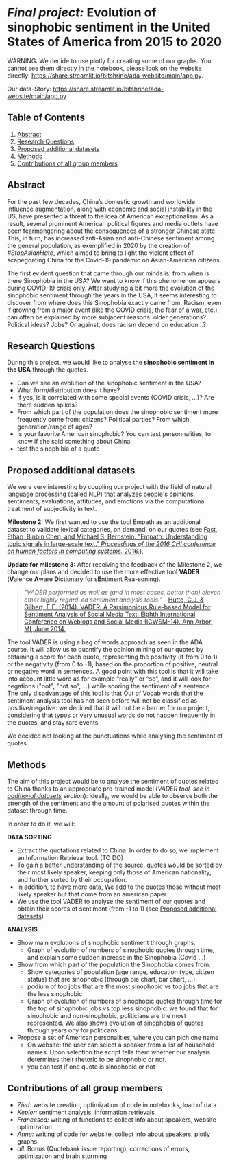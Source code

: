 # *Final project:* Evolution of sinophobic sentiment in the United States of America from 2015 to 2020
WARNING: We decide to use plotly for creating some of our graphs. You cannot see them directly in the notebook, please look on the website directly: https://share.streamlit.io/bitshrine/ada-website/main/app.py.

Our data-Story: https://share.streamlit.io/bitshrine/ada-website/main/app.py

## Table of Contents
1. [Abstract](#Abstract)
2. [Research Questions](#Research-Questions)
3. [Proposed additional datasets](#Proposed-additional-datasets)
4. [Methods](#Methods)
5. [Contributions of all group members](#Contributions-of-all-group-members)


## Abstract
For the past few decades, China’s domestic growth and worldwide influence augmentation, along with economic and social instability in the US, have presented a threat to the idea of American exceptionalism. As a result, several prominent American political figures and media outlets have been fearmongering about the consequences of a stronger Chinese state. This, in turn, has increased anti-Asian and anti-Chinese sentiment among the general population, as exemplified in 2020 by the creation of *#StopAsianHate*, which aimed to bring to light the violent effect of scapegoating China for the Covid-19 pandemic on Asian-American citizens. 

The first evident question that came through our minds is: from when is there Sinophobia in the USA? We want to know if this phenomenon appears during COVID-19 crisis only. After studying a bit more the evolution of the sinophobic sentiment through the years in the USA, it seems interesting to discover from where does this Sinophobia exactly came from. Racism, even if growing from a major event (like the COVID crisis, the fear of a war, etc.), can often be explained by more subjacent reasons: older generations? Political ideas? Jobs? Or against, does racism depend on education...?


## Research Questions 
During this project, we would like to analyse the **sinophobic sentiment in the USA** through the quotes.
* Can we see an evolution of the sinophobic sentiment in the USA?
* What form/distribution does it have?
* If yes, is it correlated with some special events (COVID crisis, ...)? Are there sudden spikes?
* From which part of the population does the sinophobic sentiment more frequently come from: citizens? Political parties? From which generation/range of ages?
* Is your favorite American sinophobic? You can test personnalities, to know if she said something about China.
* test the sinophibia of a quote

## Proposed additional datasets 

We were very interesting by coupling our project with the  field  of  natural  language  processing (called NLP)  that  analyzes people's  opinions,  sentiments,  evaluations,  attitudes, and  emotions  via  the  computational  treatment  of  subjectivity  in  text. 

**Milestone 2:** We first wanted to use the tool Empath as an additional dataset to validate lexical categories, on demand, on our quotes (see [Fast, Ethan, Binbin Chen, and Michael S. Bernstein. "Empath: Understanding topic signals in large-scale text." *Proceedings of the 2016 CHI conference on human factors in computing systems.* 2016.](https://arxiv.org/pdf/1602.06979.pdf)). 

**Update for milestone 3:** 
After receiving the feedback of the Milestone 2, we change our plans and decided to use the more effective tool **VADER** (**V**alence  **A**ware  **D**ictionary  for  s**E**ntiment  **R**ea-soning).

> *"VADER  performed  as  well  as (and in most cases, better than) eleven other highly regard-ed sentiment analysis tools."* - [Hutto, C.J. & Gilbert, E.E. (2014). VADER: A Parsimonious Rule-based Model for Sentiment Analysis of Social Media Text. Eighth International Conference on Weblogs and Social Media (ICWSM-14). Ann Arbor, MI, June 2014.](https://ojs.aaai.org/index.php/ICWSM/article/view/14550/14399)

The tool VADER is using a bag of words approach as seen in the ADA course. It will allow us to quantify the opinion mining of our quotes by obtaining a score for each quote, representing the positivity (if from 0 to 1) or the negativity (from 0 to -1), based on the proportion of positive, neutral or negative word in sentences.
A good point with this tool is that it will take into account little word as for example “really” or “so”, and it will look for negations ("not", "not so", ...) while scoring the sentiment of a sentence. The only disadvantage of this tool is that Out of Vocab words that the sentiment analysis tool has not seen before will not be classified as positive/negative: we decided that it will not be a barrier for our project, considering that typos or very unusual words do not happen frequently in the quotes, and stay rare events.

We decided not looking at the punctuations while analysing the sentiment of quotes.

## Methods
The aim of this project would be to analyse the sentiment of quotes related to China thanks to an appropriate pre-trained model (*VADER tool, see in [additional datasets](#Proposed-additional-datasets) section*): ideally, we would be able to observe both the strength of the sentiment and the amount of polarised quotes within the dataset through time.

In order to do it, we will:

**DATA SORTING**
* Extract the quotations related to China. In order to do so, we implement an Information Retrieval tool. (TO DO)
* To gain a better understanding of the source, quotes would be sorted by their most likely speaker, keeping only those of American nationality, and further sorted by their occupation.
* In addition, to have more data, We add to the quotes those without most likely speaker but that come from an american paper.
* We use the tool VADER to analyse the sentiment of our quotes and obtain their scores of sentiment (from -1 to 1) (see [Proposed additional datasets](#Proposed-additional-datasets)).

**ANALYSIS**
* Show main evolutions of sinophobic sentiment through graphs.
  * Graph of evolution of numbers of sinophobic quotes through time, and explain some sudden increase in the Sinophobia (Covid …)
* Show from which part of the population the Sinophobia comes from.
  * Show categories of population (age range, education type, citizen status) that are sinophobic (through pie chart, bar chart, ...)
  * podium of top jobs that are the most sinophobic vs top jobs that are the less sinophobic
  * Graph of evolution of numbers of sinophobic quotes through time for the top of sinophobic jobs vs top less sinophobic: we found that for sinophobic and non-sinophobic, politicians are the most represented. We also shows evolution of sinophobia of quotes through years ony for politicans.
* Propose a set of American personalities, where you can pich one name
  * On website: the user can select a speaker from a list of household names. Upon selection the script tells them whether our analysis determines their rhetoric to be sinophobic or not.
  * you can test if one quote is sinophobic or not

## Contributions of all group members 
* *Zied:* website creation, optimization of code in notebooks, load of data
* *Kepler:* sentiment analysis, information retrievals
* *Francesca:* writing of functions to collect info about speakers, website optimization
* *Anne:* writing of code for website, collect info about speakers, plotly graphs
* *all:* Bonus (Quotebank issue reporting), corrections of errors, optimization and brain storming




